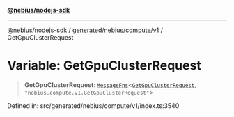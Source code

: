[**@nebius/nodejs-sdk**](../../../../../README.md)

---

[@nebius/nodejs-sdk](../../../../../README.md) / [generated/nebius/compute/v1](../README.md) / GetGpuClusterRequest

# Variable: GetGpuClusterRequest

> **GetGpuClusterRequest**: [`MessageFns`](../../../../../runtime/protos/core/interfaces/MessageFns.md)\<[`GetGpuClusterRequest`](../interfaces/GetGpuClusterRequest.md), `"nebius.compute.v1.GetGpuClusterRequest"`\>

Defined in: src/generated/nebius/compute/v1/index.ts:3540
